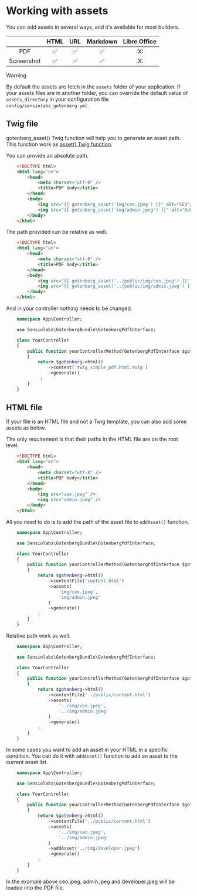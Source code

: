# Working with assets

You can add assets in several ways, and it's available for most builders.

|            |         HTML         |        URL         |      Markdown      | Libre Office |
|:----------:|:--------------------:|:------------------:|:------------------:|:------------:|
|    PDF     |  :white_check_mark:  | :white_check_mark: | :white_check_mark: |     :X:      |
| Screenshot |  :white_check_mark:  | :white_check_mark: | :white_check_mark: |     :X:      |

> [!WARNING]  
> By default the assets are fetch in the `assets` folder of your application.
> If your assets files are in another folder, you can override the 
> default value of ``assets_directory`` in your configuration file 
> ``config/sensiolabs_gotenberg.yml``.

## Twig file

gotenberg_asset() Twig function will help you to generate an asset path.  
This function work as [asset() Twig function](https://symfony.com/doc/current/templates.html#linking-to-css-javascript-and-image-assets).

You can provide an absolute path.

````html
    <!DOCTYPE html>
    <html lang="en">
        <head>
            <meta charset="utf-8" />
            <title>PDF body</title>
        </head>
        <body>
            <img src="{{ gotenberg_asset('img/ceo.jpeg') }}" alt="CEO"/>
            <img src="{{ gotenberg_asset('img/admin.jpeg') }}" alt="Admin"/>
        </body>
    </html>
````

The path provided can be relative as well.

````html
    <!DOCTYPE html>
    <html lang="en">
        <head>
            <meta charset="utf-8" />
            <title>PDF body</title>
        </head>
        <body>
            <img src="{{ gotenberg_asset('../public/img/ceo.jpeg') }}" alt="CEO"/>
            <img src="{{ gotenberg_asset('../public/img/admin.jpeg') }}" alt="Admin"/>
        </body>
    </html>
````

And in your controller nothing needs to be changed.

````php
    namespace App\Controller;

    use Sensiolabs\GotenbergBundle\GotenbergPdfInterface;

    class YourController
    {
        public function yourControllerMethod(GotenbergPdfInterface $gotenberg): Response
        {
            return $gotenberg->html()
                ->content('twig_simple_pdf.html.twig')
                ->generate()
             ;
        }
    }
````

## HTML file

If your file is an HTML file and not a Twig template, you can also
add some assets as below.

The only requirement is that their paths in the HTML file are on the root level.

````html
    <!DOCTYPE html>
    <html lang="en">
        <head>
            <meta charset="utf-8" />
            <title>PDF body</title>
        </head>
        <body>
            <img src="ceo.jpeg" />
            <img src="admin.jpeg" />
        </body>
    </html>
````

All you need to do is to add the path of the asset file to `addAsset()` function.

````php
    namespace App\Controller;

    use Sensiolabs\GotenbergBundle\GotenbergPdfInterface;

    class YourController
    {
        public function yourControllerMethod(GotenbergPdfInterface $gotenberg): Response
        {
            return $gotenberg->html()
                ->contentFile('content.html')
                ->assets(
                    'img/ceo.jpeg',
                    'img/admin.jpeg'
                )
                ->generate()
            ;
        }
    }
````

Relative path work as well.

````php
    namespace App\Controller;

    use Sensiolabs\GotenbergBundle\GotenbergPdfInterface;

    class YourController
    {
        public function yourControllerMethod(GotenbergPdfInterface $gotenberg): Response
        {
            return $gotenberg->html()
                ->contentFile('../public/content.html')
                ->assets(
                    '../img/ceo.jpeg',
                    '../img/admin.jpeg'
                )
                ->generate()
            ;
        }
    }
````

In some cases you want to add an asset in your HTML in a specific condition.
You can do it with `addAsset()` function to add an asset to the current asset list.

````php
    namespace App\Controller;

    use Sensiolabs\GotenbergBundle\GotenbergPdfInterface;

    class YourController
    {
        public function yourControllerMethod(GotenbergPdfInterface $gotenberg): Response
        {
            return $gotenberg->html()
                ->contentFile('../public/content.html')
                ->assets(
                    '../img/ceo.jpeg',
                    '../img/admin.jpeg'
                )
                ->addAsset('../img/developer.jpeg') 
                ->generate()
            ;
        }
    }
````

In the example above ceo.jpeg, admin.jpeg and developer.jpeg will be loaded into 
the PDF file.

